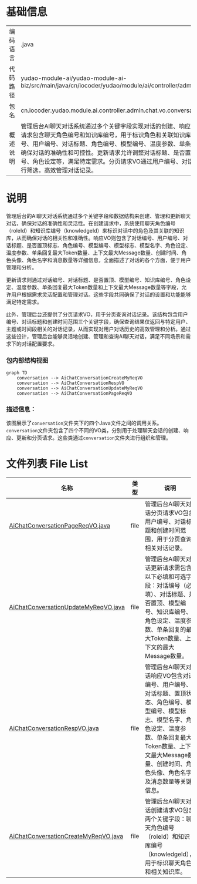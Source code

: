 # 基础信息

|      |      |
|------|------|
| 编码语言 | .java |
| 代码路径 | yudao-module-ai/yudao-module-ai-biz/src/main/java/cn/iocoder/yudao/module/ai/controller/admin/chat/vo/conversation |
| 包名 | cn.iocoder.yudao.module.ai.controller.admin.chat.vo.conversation |
| 概述说明 | 管理后台AI聊天对话系统通过多个关键字段实现对话的创建、响应、更新和分页查询。创建请求包含聊天角色编号和知识库编号，用于标识角色和关联知识库。响应VO包括对话编号、用户编号、对话标题、角色编号、模型编号、温度参数、单条回复最大Token数量等，确保对话的准确性和可控性。更新请求允许调整对话标题、是否置顶、模型编号、知识库编号、角色设定等，满足特定需求。分页请求VO通过用户编号、对话标题和创建时间范围进行筛选，高效管理对话记录。 |

# 说明

管理后台的AI聊天对话系统通过多个关键字段和数据结构来创建、管理和更新聊天对话，确保对话的准确性和灵活性。在创建请求中，系统使用聊天角色编号（roleId）和知识库编号（knowledgeId）来标识对话中的角色及其关联的知识库，从而确保对话的相关性和准确性。响应VO则包含了对话编号、用户编号、对话标题、是否置顶标志、角色编号、模型编号、模型标志、模型名字、角色设定、温度参数、单条回复最大Token数量、上下文最大Message数量、创建时间、角色头像、角色名字和消息数量等详细信息，全面描述了对话的各个方面，便于用户管理和分析。

更新请求则通过对话编号、对话标题、是否置顶、模型编号、知识库编号、角色设定、温度参数、单条回复最大Token数量和上下文最大Message数量等字段，允许用户根据需求灵活配置和管理对话。这些字段共同确保了对话的设置和功能能够满足特定需求。

此外，管理后台还提供了分页请求VO，用于分页查询对话记录。该结构包含用户编号、对话标题和创建时间范围三个关键字段，确保查询结果仅返回与特定用户、主题或时间段相关的对话记录，从而实现对用户对话历史的高效管理和分析。通过这些设计，管理后台能够灵活地创建、管理和查询AI聊天对话，满足不同场景和需求下的对话配置要求。


### 包内部结构视图

```mermaid
graph TD
    conversation --> AiChatConversationCreateMyReqVO
    conversation --> AiChatConversationRespVO
    conversation --> AiChatConversationUpdateMyReqVO
    conversation --> AiChatConversationPageReqVO
```

### 描述信息：
该图展示了`conversation`文件夹下的四个Java文件之间的调用关系。`conversation`文件夹包含了四个不同的VO类，分别用于处理聊天会话的创建、响应、更新和分页请求。这些类通过`conversation`文件夹进行组织和管理。

# 文件列表 File List

| 名称   | 类型  | 说明 |
|-------|------|-------------|
| [AiChatConversationPageReqVO.java](AiChatConversationPageReqVO.md) | file | 管理后台AI聊天对话分页请求VO包含用户编号、对话标题和创建时间范围，用于分页查询相关对话记录。 |
| [AiChatConversationUpdateMyReqVO.java](AiChatConversationUpdateMyReqVO.md) | file | 管理后台AI聊天对话更新请求需包含以下必填和可选字段：对话编号（必填）、对话标题、是否置顶、模型编号、知识库编号、角色设定、温度参数、单条回复的最大Token数量、上下文的最大Message数量。 |
| [AiChatConversationRespVO.java](AiChatConversationRespVO.md) | file | 管理后台AI聊天对话响应VO包含对话编号、用户编号、对话标题、置顶状态、角色编号、模型编号、模型标志、模型名字、角色设定、温度参数、单条回复最大Token数量、上下文最大Message数量、创建时间、角色头像、角色名字及消息数量等关键信息。 |
| [AiChatConversationCreateMyReqVO.java](AiChatConversationCreateMyReqVO.md) | file | 管理后台AI聊天对话创建请求VO包含两个关键字段：聊天角色编号（roleId）和知识库编号（knowledgeId），用于标识聊天角色和相关知识库。 |



